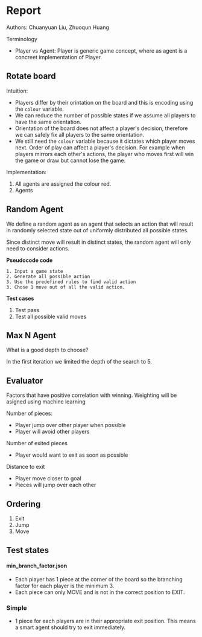 # Report 

Authors: Chuanyuan Liu, Zhuoqun Huang 

Terminology

* Player vs Agent: Player is generic game concept, where as agent is a concreet implementation of Player.



## Rotate board

Intuition: 

- Players differ by their orintation on the board and this is encoding using the `colour` variable. 
- We can reduce the number of possible states if we assume all players to have the same orientation.
- Orientation of the board does not affect a player's decision, therefore we can safely fix all players to the same orientation. 
- We still need the `colour` variable because it dictates which player moves next. Order of play can affect a player's decision. For example when players mirrors each other's actions, the player who moves first will win the game or draw but cannot lose the game.

Implementation:

1. All agents are assigned the colour red. 
2. Agents 




## Random Agent
We define a random agent as an agent that selects an action that will result in randomly selected state out of uniformly distributed all possible states.

Since distinct move will result in distinct states, the random agent will only need to consider actions.

**Pseudocode code**
```text
1. Input a game state
2. Generate all possible action
3. Use the predefined rules to find valid action 
3. Chose 1 move out of all the valid action. 
```

**Test cases**

1. Test pass 
2. Test all possible valid moves





## Max N Agent

What is a good depth to choose? 

In the first iteration we limited the depth of the search to 5. 



## Evaluator

Factors that have positive correlation with winning. Weighting will be asigned using machine learning

Number of pieces:

* Player jump over other player when possible
* Player will avoid other players

Number of exited pieces

* Player would want to exit as soon as possible

Distance to exit

* Player move closer to goal
* Pieces will jump over each other



## Ordering

1. Exit
2. Jump
3. Move



## Test states

#### min_branch_factor.json

* Each player has 1 piece at the corner of the board so the branching factor for each player is the minimum 3. 
* Each piece can only  MOVE and is not in the correct position to EXIT.

### Simple

* 1 piece for each players are in their appropriate exit position. This means a smart agent should try to exit immediately.